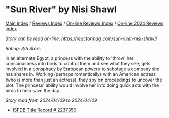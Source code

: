 # "Sun River" by Nisi Shawl

[Main Index](../../../README.md) / [Reviews Index](../../README.md) / [On-line Reviews Index](../README.md) / [On-line 2024 Reviews Index](README.md)

*Story can be read on-line: <https://reactormag.com/sun-river-nisi-shawl/>*

*Rating: 3/5 Stars*

In an alternate Egypt, a princess with the ability to 'throw' her consciousness into birds to control them and see what they see, gets involved in a conspiracy by European powers to sabotage a company she has shares in. Working (perhaps romantically) with an American actress (who is more than just an actress), they spy on proceedings to uncover the plot. The princess' ability would involve her into doing quick acts with the birds to help save the day.

*Story read from 2024/04/09 to 2024/04/09*

- [ISFDB Title Record # 2237350](https://www.isfdb.org/cgi-bin/title.cgi?2237350)
